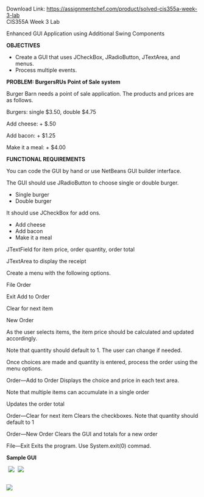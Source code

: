 Download Link: https://assignmentchef.com/product/solved-cis355a-week-3-lab
<br>
CIS355A Week 3 Lab

Enhanced GUI Application using Additional Swing Components

<strong>OBJECTIVES</strong>

<ul>

 <li>Create a GUI that uses JCheckBox, JRadioButton, JTextArea, and menus.</li>

 <li>Process multiple events.</li>

</ul>

<strong>PROBLEM: BurgersRUs Point of Sale system</strong>

Burger Barn needs a point of sale application. The products and prices are as follows.

Burgers:                                  single $3.50, double $4.75

Add cheese:                             + $.50

Add bacon:                              + $1.25

Make it a meal:                       + $4.00

<strong>FUNCTIONAL REQUIREMENTS</strong>

You can code the GUI by hand or use NetBeans GUI builder interface.

The GUI should use JRadioButton to choose single or double burger.

<ul>

 <li>Single burger</li>

 <li>Double burger</li>

</ul>

It should use JCheckBox for add ons.

<ul>

 <li>Add cheese</li>

 <li>Add bacon</li>

 <li>Make it a meal</li>

</ul>

JTextField for item price, order quantity, order total

JTextArea to display the receipt

Create a menu with the following options.

File                                          Order

Exit                                         Add to Order

Clear for next item

New Order

As the user selects items, the item price should be calculated and updated accordingly.

Note that quantity should default to 1. The user can change if needed.

Once choices are made and quantity is entered, process the order using the menu options.

Order—Add to Order               Displays the choice and price in each text area.

Note that multiple items can accumulate in a single order

Updates the order total

Order—Clear for next item      Clears the checkboxes. Note that quantity should default to 1

Order—New Order                  Clears the GUI and totals for a new order

File—Exit                                  Exits the program.  Use System.exit(0) commad.

<strong> </strong>

<strong>Sample GUI</strong>

<img decoding="async" data-recalc-dims="1" data-src="https://i0.wp.com/www.ankitcodinghub.com/wp-content/uploads/2017/07/892.png?w=980&amp;ssl=1" class="lazyload" src="data:image/gif;base64,R0lGODlhAQABAAAAACH5BAEKAAEALAAAAAABAAEAAAICTAEAOw==">

 <noscript>

  <img decoding="async" src="https://i0.wp.com/www.ankitcodinghub.com/wp-content/uploads/2017/07/892.png?w=980&amp;ssl=1" data-recalc-dims="1">

 </noscript>

<img decoding="async" data-recalc-dims="1" data-src="https://i0.wp.com/www.ankitcodinghub.com/wp-content/uploads/2017/07/581.png?w=980&amp;ssl=1" class="lazyload" src="data:image/gif;base64,R0lGODlhAQABAAAAACH5BAEKAAEALAAAAAABAAEAAAICTAEAOw==">

 <noscript>

  <img decoding="async" src="https://i0.wp.com/www.ankitcodinghub.com/wp-content/uploads/2017/07/581.png?w=980&amp;ssl=1" data-recalc-dims="1">

 </noscript>

<strong><img decoding="async" data-recalc-dims="1" data-src="https://i0.wp.com/www.ankitcodinghub.com/wp-content/uploads/2017/07/216.png?w=980&amp;ssl=1" class="alignleft lazyload" src="data:image/gif;base64,R0lGODlhAQABAAAAACH5BAEKAAEALAAAAAABAAEAAAICTAEAOw==">

  <noscript>

   <img decoding="async" class="alignleft" src="https://i0.wp.com/www.ankitcodinghub.com/wp-content/uploads/2017/07/216.png?w=980&amp;ssl=1" data-recalc-dims="1">

  </noscript> </strong>


